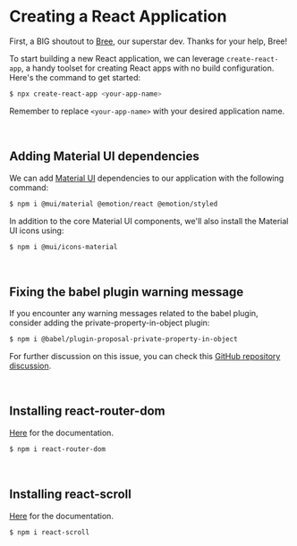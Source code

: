 # Creating a React Application

First, a BIG shoutout to [Bree](https://github.com/Bvaneerden), our superstar dev. Thanks for your help, Bree!

To start building a new React application, we can leverage `create-react-app`, a handy toolset for creating React apps with no build configuration. Here's the command to get started:

```bash
$ npx create-react-app <your-app-name>
```

Remember to replace `<your-app-name>` with your desired application name.

<br>

## Adding Material UI dependencies

We can add [Material UI](https://mui.com/material-ui/getting-started/installation/) dependencies to our application with the following command:

```bash
$ npm i @mui/material @emotion/react @emotion/styled
```

In addition to the core Material UI components, we'll also install the Material UI icons using:

```bash
$ npm i @mui/icons-material
```

<br>

## Fixing the babel plugin warning message

If you encounter any warning messages related to the babel plugin, consider adding the private-property-in-object plugin:

```bash
$ npm i @babel/plugin-proposal-private-property-in-object
```

For further discussion on this issue, you can check this [GitHub repository discussion](https://github.com/facebook/create-react-app/issues/11793).

<br>

## Installing react-router-dom

[Here](https://www.npmjs.com/package/react-router-dom) for the documentation.

```bash
$ npm i react-router-dom
```

<br>

## Installing react-scroll

[Here](https://www.npmjs.com/package/react-scroll) for the documentation.

```bash
$ npm i react-scroll
```
